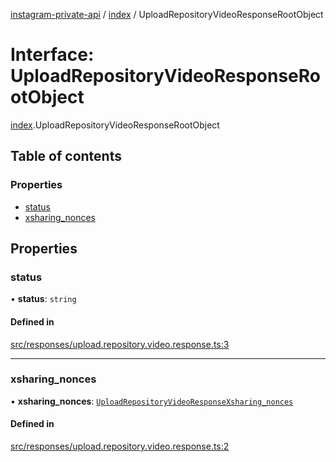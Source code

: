 [instagram-private-api](../../README.md) / [index](../../modules/index.md) / UploadRepositoryVideoResponseRootObject

# Interface: UploadRepositoryVideoResponseRootObject

[index](../../modules/index.md).UploadRepositoryVideoResponseRootObject

## Table of contents

### Properties

- [status](UploadRepositoryVideoResponseRootObject.md#status)
- [xsharing\_nonces](UploadRepositoryVideoResponseRootObject.md#xsharing_nonces)

## Properties

### status

• **status**: `string`

#### Defined in

[src/responses/upload.repository.video.response.ts:3](https://github.com/Nerixyz/instagram-private-api/blob/0e0721c/src/responses/upload.repository.video.response.ts#L3)

___

### xsharing\_nonces

• **xsharing\_nonces**: [`UploadRepositoryVideoResponseXsharing_nonces`](UploadRepositoryVideoResponseXsharing_nonces.md)

#### Defined in

[src/responses/upload.repository.video.response.ts:2](https://github.com/Nerixyz/instagram-private-api/blob/0e0721c/src/responses/upload.repository.video.response.ts#L2)
